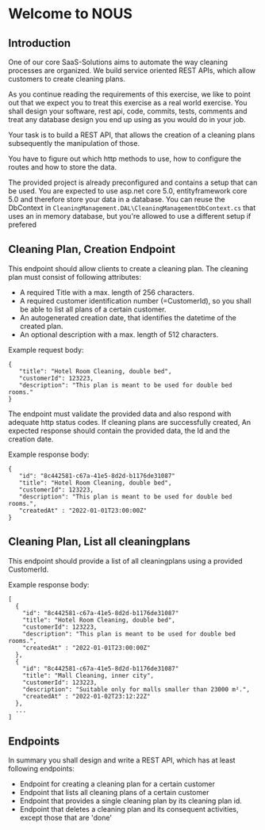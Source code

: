 # Welcome to NOUS

## Introduction
One of our core SaaS-Solutions aims to automate the way cleaning processes are organized. 
We build service oriented REST APIs, which allow customers to create cleaning plans.

As you continue reading the requirements of this exercise, we like to point out that we expect you to treat this exercise as a real world exercise. You shall design your software, rest api, code, commits, tests, comments and treat any database design you end up using as you would do in your job.

Your task is to build a REST API, that allows the creation of a cleaning plans subsequently the manipulation of those.

You have to figure out which http methods to use, how to configure the routes and how to store the data. 

The provided project is already preconfigured and contains a setup that can be used. 
You are expected to use asp.net core 5.0, entityframework core 5.0 and therefore store your data in a database.
You can reuse the DbContext in `CleaningManagement.DAL\CleaningManagementDbContext.cs` that uses an in memory database, but you're allowed to use a different setup if prefered

## Cleaning Plan, Creation Endpoint
This endpoint should allow clients to create a cleaning plan.
The cleaning plan must consist of following attributes:
* A required Title with a max. length of 256 characters. 
* A required customer identification number (=CustomerId), so you shall be able to list all plans of a certain customer. 
* An autogenerated creation date, that identifies the datetime of the created plan.
* An optional description with a max. length of 512 characters.

Example request body:
```
{ 
   "title": "Hotel Room Cleaning, double bed",
   "customerId": 123223,
   "description": "This plan is meant to be used for double bed rooms."
}
```
The endpoint must validate the provided data and also respond with adequate http status codes.
If cleaning plans are successfully created, An expected response should contain the provided data, the Id and the creation date.

Example response body:
```
{
   "id": "8c442581-c67a-41e5-8d2d-b1176de31087"
   "title": "Hotel Room Cleaning, double bed",
   "customerId": 123223,
   "description": "This plan is meant to be used for double bed rooms.",
   "createdAt" : "2022-01-01T23:00:00Z"
}
```



## Cleaning Plan, List all cleaningplans
This endpoint should provide a list of all cleaningplans using a provided CustomerId. 

Example response body:
```
[
  {
    "id": "8c442581-c67a-41e5-8d2d-b1176de31087"
    "title": "Hotel Room Cleaning, double bed",
    "customerId": 123223,
    "description": "This plan is meant to be used for double bed rooms.",
    "createdAt" : "2022-01-01T23:00:00Z"
  },
  {
    "id": "8c442581-c67a-41e5-8d2d-b1176de31087"
    "title": "Mall Cleaning, inner city",
    "customerId": 123223,
    "description": "Suitable only for malls smaller than 23000 m².",
    "createdAt" : "2022-01-02T23:12:22Z"
  }, 
  ...
]
```

## Endpoints
In summary you shall design and write a REST API, which has at least following endpoints:
* Endpoint for creating a cleaning plan for a certain customer
* Endpoint that lists all cleaning plans of a certain customer
* Endpoint that provides a single cleaning plan by its cleaning plan id.
* Endpoint that deletes a cleaning plan and its consequent activities, except those that are 'done'